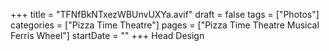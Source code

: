 +++
title = "TFNfBkNTxezWBUnvUXYa.avif"
draft = false
tags = ["Photos"]
categories = ["Pizza Time Theatre"]
pages = ["Pizza Time Theatre Musical Ferris Wheel"]
startDate = ""
+++
Head Design
